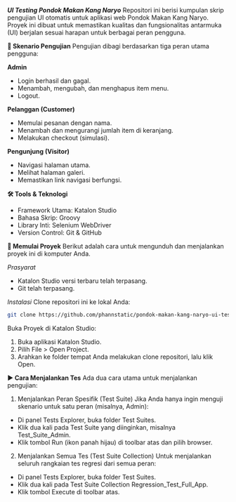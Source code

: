 ***UI Testing Pondok Makan Kang Naryo***
Repositori ini berisi kumpulan skrip pengujian UI otomatis untuk aplikasi web Pondok Makan Kang Naryo. Proyek ini dibuat untuk memastikan kualitas dan fungsionalitas antarmuka (UI) berjalan sesuai harapan untuk berbagai peran pengguna.

**🧪 Skenario Pengujian**
Pengujian dibagi berdasarkan tiga peran utama pengguna:

**Admin**
* Login berhasil dan gagal.
* Menambah, mengubah, dan menghapus item menu.
* Logout.

**Pelanggan (Customer)**
* Memulai pesanan dengan nama.
* Menambah dan mengurangi jumlah item di keranjang.
* Melakukan checkout (simulasi).

**Pengunjung (Visitor)**
* Navigasi halaman utama.
* Melihat halaman galeri.
* Memastikan link navigasi berfungsi.

**🛠️ Tools & Teknologi**
* Framework Utama: Katalon Studio
* Bahasa Skrip: Groovy
* Library Inti: Selenium WebDriver
* Version Control: Git & GitHub

**🚀 Memulai Proyek**
Berikut adalah cara untuk mengunduh dan menjalankan proyek ini di komputer Anda.

*Prasyarat*
* Katalon Studio versi terbaru telah terpasang.
* Git telah terpasang.

*Instalasi*
Clone repositori ini ke lokal Anda:
```bash
git clone https://github.com/phannstatic/pondok-makan-kang-naryo-ui-testing.git
```

Buka Proyek di Katalon Studio:
1. Buka aplikasi Katalon Studio.
2. Pilih File > Open Project.
3. Arahkan ke folder tempat Anda melakukan clone repositori, lalu klik Open.

**▶️ Cara Menjalankan Tes**
Ada dua cara utama untuk menjalankan pengujian:
1. Menjalankan Peran Spesifik (Test Suite)
Jika Anda hanya ingin menguji skenario untuk satu peran (misalnya, Admin):
  * Di panel Tests Explorer, buka folder Test Suites.
  * Klik dua kali pada Test Suite yang diinginkan, misalnya Test_Suite_Admin.
  * Klik tombol Run (ikon panah hijau) di toolbar atas dan pilih browser.

2. Menjalankan Semua Tes (Test Suite Collection)
Untuk menjalankan seluruh rangkaian tes regresi dari semua peran:
  * Di panel Tests Explorer, buka folder Test Suites.
  * Klik dua kali pada Test Suite Collection Regression_Test_Full_App.
  * Klik tombol Execute di toolbar atas.
